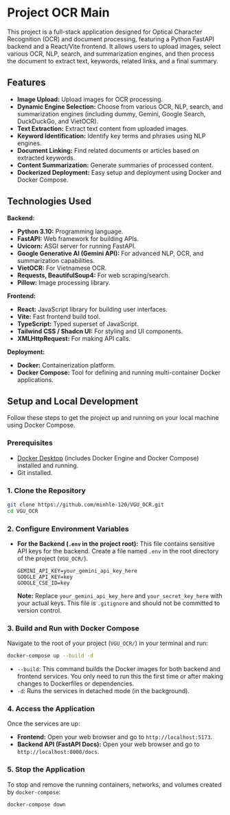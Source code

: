 # Project OCR Main

This project is a full-stack application designed for Optical Character Recognition (OCR) and document processing, featuring a Python FastAPI backend and a React/Vite frontend. It allows users to upload images, select various OCR, NLP, search, and summarization engines, and then process the document to extract text, keywords, related links, and a final summary.

## Features

*   **Image Upload:** Upload images for OCR processing.
*   **Dynamic Engine Selection:** Choose from various OCR, NLP, search, and summarization engines (including dummy, Gemini, Google Search, DuckDuckGo, and VietOCR).
*   **Text Extraction:** Extract text content from uploaded images.
*   **Keyword Identification:** Identify key terms and phrases using NLP engines.
*   **Document Linking:** Find related documents or articles based on extracted keywords.
*   **Content Summarization:** Generate summaries of processed content.
*   **Dockerized Deployment:** Easy setup and deployment using Docker and Docker Compose.

## Technologies Used

**Backend:**
*   **Python 3.10:** Programming language.
*   **FastAPI:** Web framework for building APIs.
*   **Uvicorn:** ASGI server for running FastAPI.
*   **Google Generative AI (Gemini API):** For advanced NLP, OCR, and summarization capabilities.
*   **VietOCR:** For Vietnamese OCR.
*   **Requests, BeautifulSoup4:** For web scraping/search.
*   **Pillow:** Image processing library.

**Frontend:**
*   **React:** JavaScript library for building user interfaces.
*   **Vite:** Fast frontend build tool.
*   **TypeScript:** Typed superset of JavaScript.
*   **Tailwind CSS / Shadcn UI:** For styling and UI components.
*   **XMLHttpRequest:** For making API calls.

**Deployment:**
*   **Docker:** Containerization platform.
*   **Docker Compose:** Tool for defining and running multi-container Docker applications.

## Setup and Local Development

Follow these steps to get the project up and running on your local machine using Docker Compose.

### Prerequisites

*   [Docker Desktop](https://www.docker.com/products/docker-desktop) (includes Docker Engine and Docker Compose) installed and running.
*   Git installed.

### 1. Clone the Repository

```bash
git clone https://github.com/minhle-120/VGU_OCR.git
cd VGU_OCR
```

### 2. Configure Environment Variables

*   **For the Backend (`.env` in the project root):**
    This file contains sensitive API keys for the backend.
    Create a file named `.env` in the root directory of the project (`VGU_OCR/`).
    ```
    GEMINI_API_KEY=your_gemini_api_key_here
    GOOGLE_API_KEY=key
    GOOGLE_CSE_ID=key
    ```
    **Note:** Replace `your_gemini_api_key_here` and `your_secret_key_here` with your actual keys. This file is `.gitignore` and should not be committed to version control.


### 3. Build and Run with Docker Compose

Navigate to the root of your project (`VGU_OCR/`) in your terminal and run:

```bash
docker-compose up --build -d
```

*   `--build`: This command builds the Docker images for both backend and frontend services. You only need to run this the first time or after making changes to Dockerfiles or dependencies.
*   `-d`: Runs the services in detached mode (in the background).

### 4. Access the Application

Once the services are up:

*   **Frontend:** Open your web browser and go to `http://localhost:5173`.
*   **Backend API (FastAPI Docs):** Open your web browser and go to `http://localhost:8000/docs`.

### 5. Stop the Application

To stop and remove the running containers, networks, and volumes created by `docker-compose`:

```bash
docker-compose down
```


